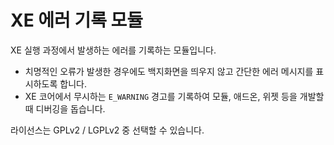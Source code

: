 
XE 에러 기록 모듈
=================

XE 실행 과정에서 발생하는 에러를 기록하는 모듈입니다.

  - 치명적인 오류가 발생한 경우에도 백지화면을 띄우지 않고 간단한 에러 메시지를 표시하도록 합니다.
  - XE 코어에서 무시하는 `E_WARNING` 경고를 기록하여 모듈, 애드온, 위젯 등을 개발할 때 디버깅을 돕습니다.

라이선스는 GPLv2 / LGPLv2 중 선택할 수 있습니다.

